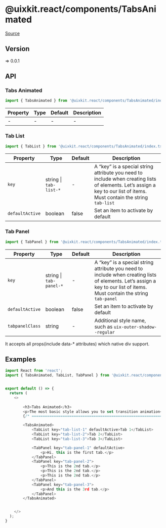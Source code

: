 # @uixkit.react/components/TabsAnimated

[Source](https://github.com/xizon/uix-kit-react/tree/main/src/client/components/TabsAnimated)

## Version

=> 0.0.1

## API

### Tabs Animated
```js
import { TabsAnimated } from '@uixkit.react/components/TabsAnimated/index.tsx';
```
| Property | Type | Default | Description |
| --- | --- | --- | --- |
| - | - | - | - |


### Tab List
```js
import { TabList } from '@uixkit.react/components/TabsAnimated/index.tsx';
```
| Property | Type | Default | Description |
| --- | --- | --- | --- |
| `key` | string \| `tab-list-*` | - |  A “key” is a special string attribute you need to include when creating lists of elements. Let’s assign a key to our list of items. Must contain the string `tab-list` |
| `defaultActive` | boolean | false | Set an item to activate by default |


### Tab Panel
```js
import { TabPanel } from '@uixkit.react/components/TabsAnimated/index.tsx';
```
| Property | Type | Default | Description |
| --- | --- | --- | --- |
| `key` | string \| `tab-panel-*` | - |  A “key” is a special string attribute you need to include when creating lists of elements. Let’s assign a key to our list of items. Must contain the string `tab-panel` |
| `defaultActive` | boolean | false | Set an item to activate by default |
| `tabpanelClass` | string | - | Additional style name, such as `uix-outer-shadow--regular` |


It accepts all props(include data-* attributes) which native div support.

## Examples

```js
import React from 'react';
import { TabsAnimated, TabList, TabPanel } from '@uixkit.react/components/TabsAnimated/index.tsx';


export default () => {
  return (
    <>
	  
		<h3>Tabs Animated</h3>
	    <p>The most basic style allows you to set transition animation</p>
		{/* ================================================================== */} 

		<TabsAnimated>
			<TabList key="tab-list-1" defaultActive>Tab 1</TabList>
			<TabList key="tab-list-2">Tab 2</TabList>
			<TabList key="tab-list-3">Tab 3</TabList>

			<TabPanel key="tab-panel-1" defaultActive>
				<p>Hi, this is the first tab.</p>
			</TabPanel>
			<TabPanel key="tab-panel-2">
				<p>This is the 2nd tab.</p>
				<p>This is the 2nd tab.</p>
				<p>This is the 2nd tab.</p>
			</TabPanel>
			<TabPanel key="tab-panel-3">
				<p>And this is the 3rd tab.</p>
			</TabPanel>    
		</TabsAnimated>	


    </>
  );
}

```